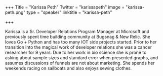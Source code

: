 +++
Title = "Karissa Peth"
Twitter = "karissapeth"
image = "karissa-peth.png"
type = "speaker"
linktitle = "karissa-peth"

+++

Karissa is a Sr. Developer Relations Program Manager at Microsoft and previously spent time building community at Bugsnag & New Relic. She loves Go + Python and has too many IOT side projects started. Prior to her transition into the magical work of developer relations she was a cancer researcher for 9 years. Due to her work in bio science she is prone to asking about sample sizes and standard error when presented graphs, and assumes discussions of funnels are not about marketing. She spends her weekends racing on sailboats and also enjoys sewing clothes.
